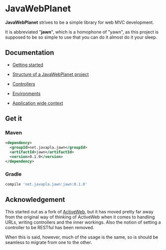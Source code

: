 # JavaWebPlanet

**JavaWebPlanet** strives to be a simple library for web MVC development. 

It is abbreviated "**jawn**", which is a homophone of "yawn", as this project is supposed to be so simple to use
that you can do it almost do it your sleep.

## Documentation
* [Getting started](docs/getting_started.md)
* [Structure of a JavaWebPlanet project](docs/structure_of_jawn_project.md)
* [Controllers](docs/controllers.md)

* [Environments](docs/environments.md)
* [Application wide context](docs/appcontext.md)

## Get it

### Maven
```xml
<dependency>
  <groupId>net.javapla.jawn</groupId>
  <artifactId>jawn</artifactId>
  <version>0.1.0</version>
</dependency>
```

### Gradle
```groovy
compile 'net.javapla.jawn:jawn:0.1.0'
```



## Acknowledgement
This started out as a fork of [ActiveWeb](https://github.com/javalite/activeweb),
but it has moved pretty far away from the original way of thinking of ActiveWeb
when it comes to handling URLs, writing controllers and the inner workings.
Also the notion of setting a controller to be RESTful has been removed.

When this is said, however, much of the usage is the same, so is should be
seamless to migrate from one to the other.
